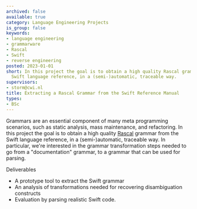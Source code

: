 ```yaml
---
archived: false
available: true
category: Language Engineering Projects
is_group: false
keywords:
- language engineering
- grammarware
- Rascal
- Swift
- reverse engineering
posted: 2023-01-01
short: In this project the goal is to obtain a high quality Rascal grammar from the
  Swift language reference, in a (semi-)automatic, traceable way.
supervisors:
- storm@cwi.nl
title: Extracting a Rascal Grammar from the Swift Reference Manual
types:
- BSc
---
```


Grammars are an essential component of many meta programming scenarios, such as static analysis, mass maintenance, and refactoring. In this project the goal is to obtain a high quality [Rascal](http://www.rascal-mpl.org/) grammar from the Swift language reference, in a (semi-)automatic, traceable way. In particular, we're interested in the grammar transformation steps needed to go from a "documentation" grammar, to a grammar that can be used for parsing.

Deliverables

- A prototype tool to extract the Swift grammar
- An analysis of transformations needed for recovering disambiguation constructs
- Evaluation by parsing realistic Swift code.